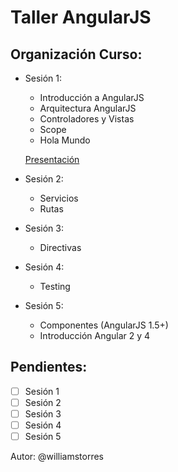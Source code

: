 # Taller AngularJS

## Organización Curso:

* Sesión 1:
    * Introducción a AngularJS
    * Arquitectura AngularJS
    * Controladores y Vistas
    * Scope
    * Hola Mundo

    [Presentación](https://gitpitch.com/Nectia/taller-angularjs?p=sesion1)  

* Sesión 2:
    * Servicios
    * Rutas
* Sesión 3:
    * Directivas
* Sesión 4:
    * Testing
* Sesión 5:
    * Componentes (AngularJS 1.5+)
    * Introducción Angular 2 y 4

## Pendientes: 
- [ ] Sesión 1
- [ ] Sesión 2
- [ ] Sesión 3
- [ ] Sesión 4
- [ ] Sesión 5

Autor: @williamstorres